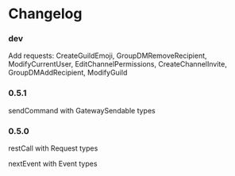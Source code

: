 # Changelog

### dev

Add requests: CreateGuildEmoji, GroupDMRemoveRecipient, ModifyCurrentUser, EditChannelPermissions, CreateChannelInvite, GroupDMAddRecipient, ModifyGuild

### 0.5.1

sendCommand with GatewaySendable types

### 0.5.0

restCall with Request types

nextEvent with Event types
